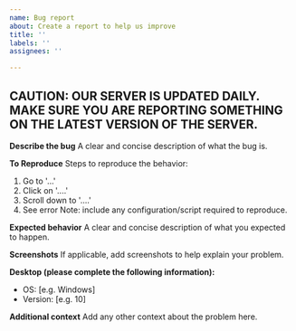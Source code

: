 ```yaml
---
name: Bug report
about: Create a report to help us improve
title: ''
labels: ''
assignees: ''

---
```


## CAUTION: OUR SERVER IS UPDATED DAILY. MAKE SURE YOU ARE REPORTING SOMETHING ON THE LATEST VERSION OF THE SERVER.

**Describe the bug**
A clear and concise description of what the bug is.

**To Reproduce**
Steps to reproduce the behavior:
1. Go to '...'
2. Click on '....'
3. Scroll down to '....'
4. See error
Note: include any configuration/script required to reproduce.

**Expected behavior**
A clear and concise description of what you expected to happen.

**Screenshots**
If applicable, add screenshots to help explain your problem.

**Desktop (please complete the following information):**
 - OS: [e.g. Windows]
 - Version: [e.g. 10]

**Additional context**
Add any other context about the problem here.
